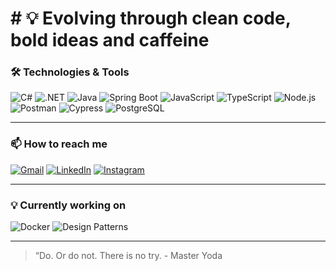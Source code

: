 # # 💡 Evolving through clean code, bold ideas and caffeine

### 🛠️ Technologies & Tools

![C#](https://img.shields.io/badge/C%23-512BD4?style=flat-square&logo=c%23) 
![.NET](https://img.shields.io/badge/.NET-512BD4?style=flat-square&logo=.net) 
![Java](https://img.shields.io/badge/Java-007396?style=flat-square&logo=openjdk&logoColor=white) 
![Spring Boot](https://img.shields.io/badge/Spring_Boot-6DB33F?style=flat-square&logo=springboot&logoColor=white) 
![JavaScript](https://img.shields.io/badge/JavaScript-323330?style=flat-square&logo=javascript) 
![TypeScript](https://img.shields.io/badge/TypeScript-3178C6?style=flat-square&logo=typescript&logoColor=white) 
![Node.js](https://img.shields.io/badge/Node.js-339933?style=flat-square&logo=node.js&logoColor=white) 
![Postman](https://img.shields.io/badge/Postman-FF6C37?style=flat-square&logo=postman&logoColor=white) 
![Cypress](https://img.shields.io/badge/Cypress-69D3A7?style=flat-square&logo=cypress&logoColor=white) 
![PostgreSQL](https://img.shields.io/badge/PostgreSQL-316192?style=flat-square&logo=postgresql&logoColor=white)

---

### 📫 How to reach me

[![Gmail](https://img.shields.io/badge/-Gmail-%23333?style=flat-square&logo=gmail&logoColor=white)](mailto:adrinobregacosta@gmail.com) 
[![LinkedIn](https://img.shields.io/badge/-LinkedIn-%230077B5?style=flat-square&logo=linkedin&logoColor=white)](https://www.linkedin.com/in/adrielnobrega) 
[![Instagram](https://img.shields.io/badge/-Instagram-%23E4405F?style=flat-square&logo=instagram&logoColor=white)](https://instagram.com/_adrielnobrega)

---

### 💡 Currently working on

![Docker](https://img.shields.io/badge/Docker-2496ED?style=flat&logo=docker&logoColor=white)
![Design Patterns](https://img.shields.io/badge/Design%20Patterns-000000?style=flat&logo=pattern-recognition&logoColor=white)

---

> “Do. Or do not. There is no try. - Master Yoda 
